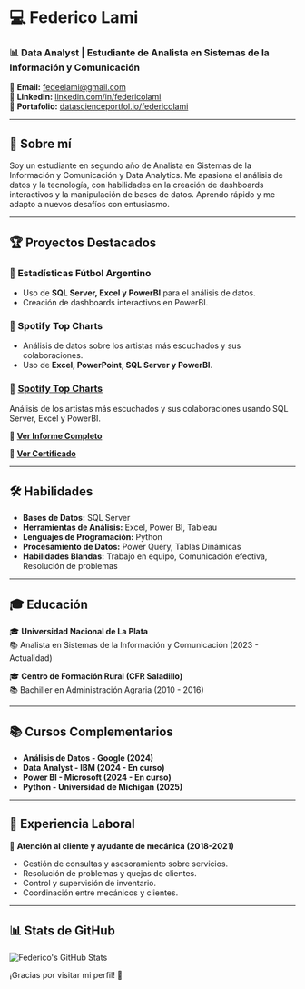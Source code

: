 # 💻 Federico Lami
### 📊 Data Analyst | Estudiante de Analista en Sistemas de la Información y Comunicación

📧 **Email:** fedeelami@gmail.com  
🔗 **LinkedIn:** [linkedin.com/in/federicolami](https://www.linkedin.com/in/federicolami/)  
📂 **Portafolio:** [datascienceportfol.io/federicolami](https://www.datascienceportfol.io/federicolami)

---

## 🚀 Sobre mí
Soy un estudiante en segundo año de Analista en Sistemas de la Información y Comunicación y Data Analytics. Me apasiona el análisis de datos y la tecnología, con habilidades en la creación de dashboards interactivos y la manipulación de bases de datos. Aprendo rápido y me adapto a nuevos desafíos con entusiasmo.

---

## 🏆 Proyectos Destacados

### 📌 Estadísticas Fútbol Argentino  
- Uso de **SQL Server, Excel y PowerBI** para el análisis de datos.
- Creación de dashboards interactivos en PowerBI.

### 📌 Spotify Top Charts  
- Análisis de datos sobre los artistas más escuchados y sus colaboraciones.
- Uso de **Excel, PowerPoint, SQL Server y PowerBI**.
### 📌 [Spotify Top Charts]([https://github.com/tu-usuario/spotify-top-charts](https://github.com/FedericoLami/spotify-top-charts))
Análisis de los artistas más escuchados y sus colaboraciones usando SQL Server, Excel y PowerBI.

📄 **[Ver Informe Completo](https://github.com/tu-usuario/spotify-top-charts/blob/main/informe.pdf)**

📄 **[Ver Certificado]([https://github.com/tu-usuario/spotify-top-charts/blob/main/informe.pdf](https://github.com/FedericoLami/spotify-top-charts/blob/main/Certificado.png))**

---

## 🛠️ Habilidades

- **Bases de Datos:** SQL Server  
- **Herramientas de Análisis:** Excel, Power BI, Tableau  
- **Lenguajes de Programación:** Python  
- **Procesamiento de Datos:** Power Query, Tablas Dinámicas  
- **Habilidades Blandas:** Trabajo en equipo, Comunicación efectiva, Resolución de problemas

---

## 🎓 Educación

🎓 **Universidad Nacional de La Plata**  
📚 Analista en Sistemas de la Información y Comunicación (2023 - Actualidad)

🎓 **Centro de Formación Rural (CFR Saladillo)**  
📚 Bachiller en Administración Agraria (2010 - 2016)

---

## 📚 Cursos Complementarios
- **Análisis de Datos - Google (2024)**
- **Data Analyst - IBM (2024 - En curso)**
- **Power BI - Microsoft (2024 - En curso)**
- **Python - Universidad de Michigan (2025)**

---

## 💼 Experiencia Laboral

🔧 **Atención al cliente y ayudante de mecánica (2018-2021)**  
- Gestión de consultas y asesoramiento sobre servicios.
- Resolución de problemas y quejas de clientes.
- Control y supervisión de inventario.
- Coordinación entre mecánicos y clientes.

---

## 📊 Stats de GitHub
![Federico's GitHub Stats](https://github-readme-stats.vercel.app/api?username=fedeelami&show_icons=true&theme=radical)

¡Gracias por visitar mi perfil! 🚀


<!--
**FedericoLami/FedericoLami** is a ✨ _special_ ✨ repository because its `README.md` (this file) appears on your GitHub profile.

Here are some ideas to get you started:

- 🔭 I’m currently working on ...
- 🌱 I’m currently learning ...
- 👯 I’m looking to collaborate on ...
- 🤔 I’m looking for help with ...
- 💬 Ask me about ...
- 📫 How to reach me: ...
- 😄 Pronouns: ...
- ⚡ Fun fact: ...
-->
